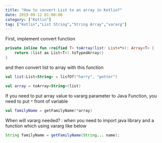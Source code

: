 ```yaml
---
title: "How to convert List to an array in Kotlin?"
date: 2019-09-12 01:00:00
category: ["Kotlin"]
tag: ["Kotlin","List String","String Array","vararg"]
---
```


First, implement convert function
  
```kotlin
private inline fun <reified T> toArray(list: List<*>): Array<T> {
	return (list as List<T>).toTypedArray()
}
```
  
and then convert list to array with this function
  
```kotlin
val list:List<String> = lisfOf("harry", "potter")

val array = toArray<String>(list)
```
  
If you need to put array value to vararg parameter to Java Function, you need to put `*` front of variable
  
```kotlin
val familyName = getFamilyName(*array)
```
  

When will vararg needed? : when you need to import java library and a function which using vararg like below

  
```java
String familyName = getFamilyName(String... name);
```

